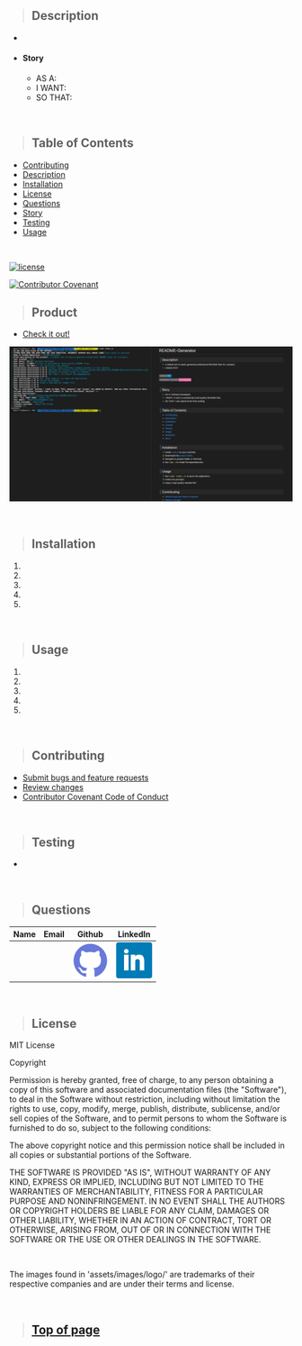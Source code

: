 
# 

>## Description 

* 
* #### Story
    * AS A: 
    * I WANT: 
    * SO THAT: 

<br>

>## Table of Contents

* [Contributing](#Contributing)
* [Description](#Description)
* [Installation](#Installation)
* [License](#License)
* [Questions](#Questions)
* [Story](#Story)
* [Testing](#Testing)
* [Usage](#Usage)
<br>

[![license](https://img.shields.io/badge/License-MIT-blue)](#License)
<br>

[![Contributor Covenant](https://img.shields.io/badge/Contributor%20Covenant-v2.0%20adopted-ff69b4.svg)](https://www.contributor-covenant.org/)
<br>





>## Product

* [Check it out!]() 

![Screenshot](./public/assets/images/screenshot.png)

<br>

>## Installation

1. 
2. 
3. 
4. 
5. 

<br>

>## Usage

1. 
2. 
3. 
4. 
5. 

<br>

>## Contributing

* [Submit bugs and feature requests](https://github.com///issues)
* [Review changes](https://github.com///pulls)
* [Contributor Covenant Code of Conduct](https://www.contributor-covenant.org/)

<br>

>## Testing

* 

<br>

>## Questions

| Name | Email  | Github  | LinkedIn |
| :--: | :----: | :-----: | :------: |
|  |  | [![Github](./public/assets/images/logo/github.png)](https://github.com/) | [![LinkedIn](./public/assets/images/logo/linkedin.png)](https://www.linkedin.com/in/) |

<br>

>## License

MIT License

Copyright  

Permission is hereby granted, free of charge, to any person obtaining a copy of this software and associated documentation files (the "Software"), to deal in the Software without restriction, including without limitation the rights to use, copy, modify, merge, publish, distribute, sublicense, and/or sell copies of the Software, and to permit persons to whom the Software is furnished to do so, subject to the following conditions:

The above copyright notice and this permission notice shall be included in all copies or substantial portions of the Software.

THE SOFTWARE IS PROVIDED "AS IS", WITHOUT WARRANTY OF ANY KIND, EXPRESS OR IMPLIED, INCLUDING BUT NOT LIMITED TO THE WARRANTIES OF MERCHANTABILITY, FITNESS FOR A PARTICULAR PURPOSE AND NONINFRINGEMENT. IN NO EVENT SHALL THE AUTHORS OR COPYRIGHT HOLDERS BE LIABLE FOR ANY CLAIM, DAMAGES OR OTHER LIABILITY, WHETHER IN AN ACTION OF CONTRACT, TORT OR OTHERWISE, ARISING FROM, OUT OF OR IN CONNECTION WITH THE SOFTWARE OR THE USE OR OTHER DEALINGS IN THE SOFTWARE.

<br>

The images found in 'assets/images/logo/' are trademarks of their respective companies and are under their terms and license.
<br>


<br>

>## [Top of page](#)
